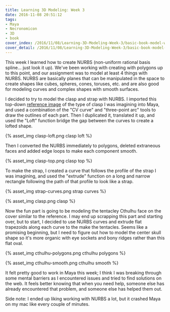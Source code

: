 ```yaml
---
title: Learning 3D Modeling: Week 3
date: 2016-11-08 20:51:12
tags:
- Maya
- Necronomicon
- 3D
- book
cover_index: /2016/11/08/Learning-3D-Modeling-Week-3/basic-book-model-week-3-index.png
cover_detail: /2016/11/08/Learning-3D-Modeling-Week-3/basic-book-model-week-3-index.png
---
```

This week I learned how to create NURBS (non-uniform rational basis spline... just look it up). We've been working with creating with polygons up to this point, and our assignment was to model at least 4 things with NURBS. NURBS are basically planes that can be manipulated in the space to create shapes like cubes, spheres, cones, toruses, etc. and are also good for modeling curves and complex shapes with smooth surfaces.

I decided to try to model the clasp and strap with NURBS. I imported this top-down [reference image](https://ae01.alicdn.com/kf/HTB1GE1HJXXXXXb5XFXXq6xXFXXXT/10-font-b-Antique-b-font-font-b-Brass-b-font-Decorative-Hasp-Jewelry-Box-Hasp.jpg) of the type of clasp I was imagining into Maya, and used a combination of the "CV curve" and "three-point arc" tools to draw the outlines of each part. Then I duplicated it, translated it up, and used the "Loft" function bridge the gap between the curves to create a lofted shape.

{% asset_img clasp-loft.png clasp loft %}

Then I converted the NURBS immediately to polygons, deleted extraneous faces and added edge loops to make each component smooth.

{% asset_img clasp-top.png clasp top %}

To make the strap, I created a curve that follows the profile of the strap I was imagining, and used the "extrude" function on a long and narrow rectangle following the path of that profile to look like a strap.

{% asset_img strap-curves.png strap curves %}

{% asset_img clasp.png clasp %}

Now the fun part is going to be modeling the tentacley Cthulhu face on the cover similar to the reference. I may end up scrapping this part and starting over, but to start, I decided to use NURBS curves and extrude flat trapezoids along each curve to the make the tentacles. Seems like a promising beginning, but I need to figure out how to model the center skull shape so it's more organic with eye sockets and bony ridges rather than this flat oval.

{% asset_img cthulhu-polygons.png cthulhu polygons %}

{% asset_img cthulhu-smooth.png cthulhu smooth %}

It felt pretty good to work in Maya this week; I think I was breaking through some mental barriers as I encountered issues and tried to find solutions on the web. It feels better knowing that when you need help, someone else has already encountered that problem, and someone else has helped them out.

Side note: I ended up liking working with NURBS a lot, but it crashed Maya on my mac like every couple of minutes.
